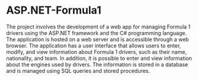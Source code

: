 # ASP.NET-Formula1

The project involves the development of a web app for managing Formula 1 drivers using the ASP.NET framework and the C# programming language. The application is hosted on a web server and is accessible through a web browser. The application has a user interface that allows users to enter, modify, and view information about Formula 1 drivers, such as their name, nationality, and team. In addition, it is possible to enter and view information about the engines used by drivers. The information is stored in a database and is managed using SQL queries and stored procedures. 
